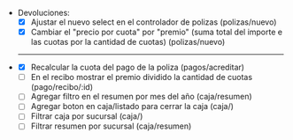 - Devoluciones:
  - [x] Ajustar el nuevo select en el controlador de polizas (polizas/nuevo)
  - [x] Cambiar el "precio por cuota" por "premio" (suma total del importe e las cuotas por la cantidad de cuotas) (polizas/nuevo)
- ***
  - [x] Recalcular la cuota del pago de la poliza (pagos/acreditar)
  - [ ] En el recibo mostrar el premio dividido la cantidad de cuotas (pago/recibo/:id)
  - [ ] Agregar filtro en el resumen por mes del año (caja/resumen)
  - [ ] Agregar boton en caja/listado para cerrar la caja (caja/)
  - [ ] Filtrar caja por sucursal (caja/)
  - [ ] Filtrar resumen por sucursal (caja/resumen)
